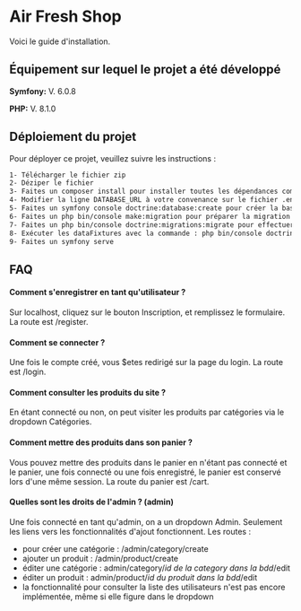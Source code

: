 
# Air Fresh Shop

Voici le guide d'installation.

## Équipement sur lequel le projet a été développé

**Symfony:** V. 6.0.8

**PHP:** V. 8.1.0


## Déploiement du projet

Pour déployer ce projet, veuillez suivre les instructions :

```bash
1- Télécharger le fichier zip
2- Déziper le fichier
3- Faites un composer install pour installer toutes les dépendances composer du projet
4- Modifier la ligne DATABASE_URL à votre convenance sur le fichier .env
5- Faites un symfony console doctrine:database:create pour créer la base de données
6- Faites un php bin/console make:migration pour préparer la migration
7- Faites un php bin/console doctrine:migrations:migrate pour effectuer la migration
8- Exécuter les dataFixtures avec la commande : php bin/console doctrine:fixtures:load
9- Faites un symfony serve
```


## FAQ

#### Comment s'enregistrer en tant qu'utilisateur ?

Sur localhost, cliquez sur le bouton Inscription, et remplissez le formulaire. La route est /register.

#### Comment se connecter ?

Une fois le compte créé, vous $etes redirigé sur la page du login. La route est /login.

#### Comment consulter les produits du site ?

En étant connecté ou non, on peut visiter les produits par catégories via le dropdown Catégories.

#### Comment mettre des produits dans son panier ?

Vous pouvez mettre des produits dans le panier en n'étant pas connecté et le panier, une fois connecté ou une fois enregistré, le panier est conservé lors d'une même session. La route du panier est /cart. 

#### Quelles sont les droits de l'admin ? (admin)

Une fois connecté en tant qu'admin, on a un dropdown Admin. Seulement les liens vers les fonctionnalités d'ajout fonctionnent. Les routes : 
- pour créer une catégorie : /admin/category/create
- ajouter un produit : /admin/product/create
- éditer une catégorie : admin/category/*id de la category dans la bdd*/edit
- éditer un produit : admin/product/*id du produit dans la bdd*/edit
- la fonctionnalité pour consulter la liste des utilisateurs n'est pas encore implémentée, même si elle figure dans le dropdown
